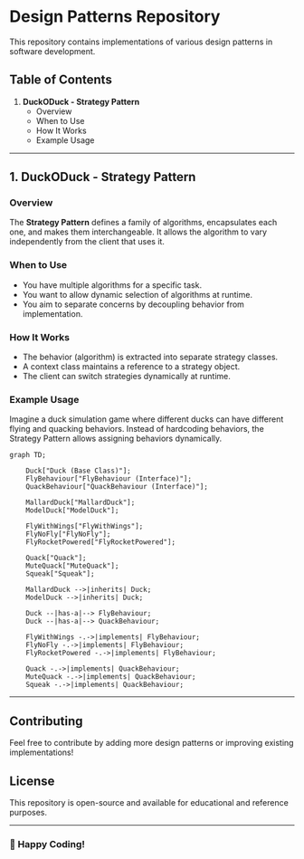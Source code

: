 # Design Patterns Repository

This repository contains implementations of various design patterns in software development.

## Table of Contents
1. **DuckODuck - Strategy Pattern**  
   - Overview  
   - When to Use  
   - How It Works  
   - Example Usage  

---

## 1. DuckODuck - Strategy Pattern  

### Overview  
The **Strategy Pattern** defines a family of algorithms, encapsulates each one, and makes them interchangeable. It allows the algorithm to vary independently from the client that uses it.

### When to Use  
- You have multiple algorithms for a specific task.  
- You want to allow dynamic selection of algorithms at runtime.  
- You aim to separate concerns by decoupling behavior from implementation.  

### How It Works  
- The behavior (algorithm) is extracted into separate strategy classes.  
- A context class maintains a reference to a strategy object.  
- The client can switch strategies dynamically at runtime.  

### Example Usage  
Imagine a duck simulation game where different ducks can have different flying and quacking behaviors. Instead of hardcoding behaviors, the Strategy Pattern allows assigning behaviors dynamically.  


```mermaid
graph TD;

    Duck["Duck (Base Class)"];
    FlyBehaviour["FlyBehaviour (Interface)"];
    QuackBehaviour["QuackBehaviour (Interface)"];

    MallardDuck["MallardDuck"];
    ModelDuck["ModelDuck"];

    FlyWithWings["FlyWithWings"];
    FlyNoFly["FlyNoFly"];
    FlyRocketPowered["FlyRocketPowered"];

    Quack["Quack"];
    MuteQuack["MuteQuack"];
    Squeak["Squeak"];

    MallardDuck -->|inherits| Duck;
    ModelDuck -->|inherits| Duck;

    Duck --|has-a|--> FlyBehaviour;
    Duck --|has-a|--> QuackBehaviour;

    FlyWithWings -.->|implements| FlyBehaviour;
    FlyNoFly -.->|implements| FlyBehaviour;
    FlyRocketPowered -.->|implements| FlyBehaviour;

    Quack -.->|implements| QuackBehaviour;
    MuteQuack -.->|implements| QuackBehaviour;
    Squeak -.->|implements| QuackBehaviour;

```

---

## Contributing  
Feel free to contribute by adding more design patterns or improving existing implementations!  

## License  
This repository is open-source and available for educational and reference purposes.  

---

### 🚀 Happy Coding!  


